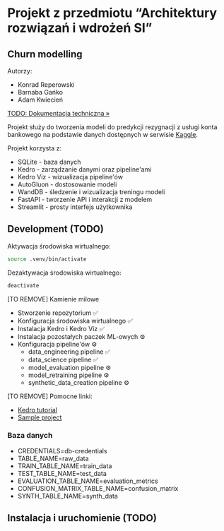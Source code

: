 # Projekt z przedmiotu “Architektury rozwiązań i wdrożeń SI”

## Churn modelling

Autorzy:
* Konrad Reperowski
* Barnaba Gańko
* Adam Kwiecień

[TODO: Dokumentacja techniczna »](./docs/TODO-dokumentacja-techniczna.pdf)

Projekt służy do tworzenia modeli do predykcji rezygnacji z usługi konta bankowego na podstawie danych dostępnych w serwisie [Kaggle](https://www.kaggle.com/code/simgeerek/churn-prediction-using-machine-learning/input). 


Projekt korzysta z:
* SQLite - baza danych
* Kedro - zarządzanie danymi oraz pipeline'ami
* Kedro Viz - wizualizacja pipeline'ów
* AutoGluon - dostosowanie modeli
* WandDB - śledzenie i wizualizacja treningu modeli
* FastAPI - tworzenie API i interakcji z modelem
* Streamlit - prosty interfejs użytkownika

## Development (TODO)

Aktywacja środowiska wirtualnego: 
```bash
source .venv/bin/activate
```

Dezaktywacja środowiska wirtualnego: 
```bash
deactivate
```

[TO REMOVE] Kamienie milowe
* Stworzenie repozytorium ✅
* Konfiguracja środowiska wirtualnego ✅
* Instalacja Kedro i Kedro Viz ✅
* Instalacja pozostałych paczek ML-owych ⚙️
* Konfiguracja pipeline'ów ⚙️
  * data_engineering pipeline ✅
  * data_science pipeline ✅
  * model_evaluation pipeline ⚙️
  * model_retraining pipeline ⚙️
  * synthetic_data_creation pipeline ⚙️

[TO REMOVE] Pomocne linki:
* [Kedro tutorial](https://neptune.ai/blog/data-science-pipelines-with-kedro)
* [Sample project](https://github.com/KarolChlasta/ASI/blob/main/7_project_examples/Beta/asi-kedro/conf/base/catalog.yml)

### Baza danych

* CREDENTIALS=db-credentials
* TABLE_NAME=raw_data
* TRAIN_TABLE_NAME=train_data
* TEST_TABLE_NAME=test_data
* EVALUATION_TABLE_NAME=evaluation_metrics
* CONFUSION_MATRIX_TABLE_NAME=confusion_matrix
* SYNTH_TABLE_NAME=synth_data

## Instalacja i uruchomienie (TODO)